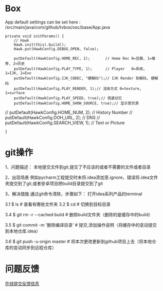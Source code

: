 # Box

App default settings can be set here :
/src/main/java/com/github/tvbox/osc/base/App.java

    private void initParams() {
        // Hawk
        Hawk.init(this).build();
        Hawk.put(HawkConfig.DEBUG_OPEN, false);

        putDefault(HawkConfig.HOME_REC, 1);       // Home Rec 0=豆瓣, 1=推荐, 2=历史
        putDefault(HawkConfig.PLAY_TYPE, 1);      // Player   0=系统, 1=IJK, 2=Exo
        putDefault(HawkConfig.IJK_CODEC, "硬解码");// IJK Render 软解码, 硬解码
        putDefault(HawkConfig.PLAY_RENDER, 1);// 渲染方式 0=texture, 1=surface
        putDefault(HawkConfig.PLAY_SPEED, true);// 倍速记忆
        putDefault(HawkConfig.HOME_SHOW_SOURCE, true);// 显示首页源
//        putDefault(HawkConfig.HOME_NUM, 2);       // History Number
//        putDefault(HawkConfig.DOH_URL, 2);        // DNS
//        putDefault(HawkConfig.SEARCH_VIEW, 1);    // Text or Picture

    }
# git操作
1、问题描述：
本地提交文件到git,提交了不应该的或者不需要的文件或者目录

2、出现场景
例如pycharm工程提交时未将.idea添加至.ignore，错误将.idea文件夹提交到了git,或者安卓项目把build目录提交到了git

3、解决措施
通过git命令清除，步骤如下：
打开idea系列产品的terminal

3.1 $ ls # 查看有哪些文件夹 
3.2 $ cd # 切换到目标目录 

3.4 $ git rm -r --cached build # 删除build文件夹（删除的是缓存中的build）

3.5 $ git commit -m '删除编译目录' # 提交,添加操作说明（将缓存中的变动提交到本地仓库.idea）

3.6 $ git push -u origin master # 将本次更改更新到github项目上去（将本地仓库的变动同步到远程仓库）

# 问题反馈

[在线提交反馈信息](https://support.qq.com/product/513601)

